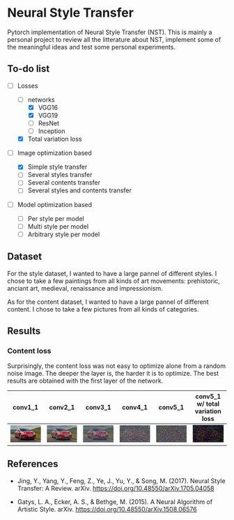 # Neural Style Transfer

Pytorch implementation of Neural Style Transfer (NST). This is mainly a personal project to review all the litterature about NST, implement some of the meaningful ideas and test some personal experiments.

## To-do list

- [ ] Losses

  - [ ] networks
    - [x] VGG16
    - [x] VGG19
    - [ ] ResNet
    - [ ] Inception
  - [x] Total variation loss

- [ ] Image optimization based

  - [x] Simple style transfer
  - [ ] Several styles transfer
  - [ ] Several contents transfer
  - [ ] Several styles and contents transfer

- [ ] Model optimization based

  - [ ] Per style per model
  - [ ] Multi style per model
  - [ ] Arbitrary style per model

## Dataset

For the style dataset, I wanted to have a large pannel of different styles. I chose to take a few paintings from all kinds of art movements: prehistoric, anciant art, medieval, renaissance and impressionism.

As for the content dataset, I wanted to have a large pannel of different content. I chose to take a few pictures from all kinds of categories.

## Results

### Content loss

Surprisingly, the content loss was not easy to optimize alone from a random noise image. The deeper the layer is, the harder it is to optimize. The best results are obtained with the first layer of the network.

|                             conv1_1                             |                             conv2_1                             |                             conv3_1                             |                             conv4_1                             |                             conv5_1                             |                  conv5_1 w/ total variation loss                   |
| :-------------------------------------------------------------: | :-------------------------------------------------------------: | :-------------------------------------------------------------: | :-------------------------------------------------------------: | :-------------------------------------------------------------: | :----------------------------------------------------------------: |
| ![](visualizations/content_optimization/content_conv1_1_3k.png) | ![](visualizations/content_optimization/content_conv2_1_3k.png) | ![](visualizations/content_optimization/content_conv3_1_3k.png) | ![](visualizations/content_optimization/content_conv4_1_3k.png) | ![](visualizations/content_optimization/content_conv5_1_3k.png) | ![](visualizations/content_optimization/content_conv5_1_3k_tv.png) |

## References

- Jing, Y., Yang, Y., Feng, Z., Ye, J., Yu, Y., & Song, M. (2017). Neural Style Transfer: A Review. arXiv. https://doi.org/10.48550/arXiv.1705.04058

- Gatys, L. A., Ecker, A. S., & Bethge, M. (2015). A Neural Algorithm of Artistic Style. arXiv. https://doi.org/10.48550/arXiv.1508.06576
